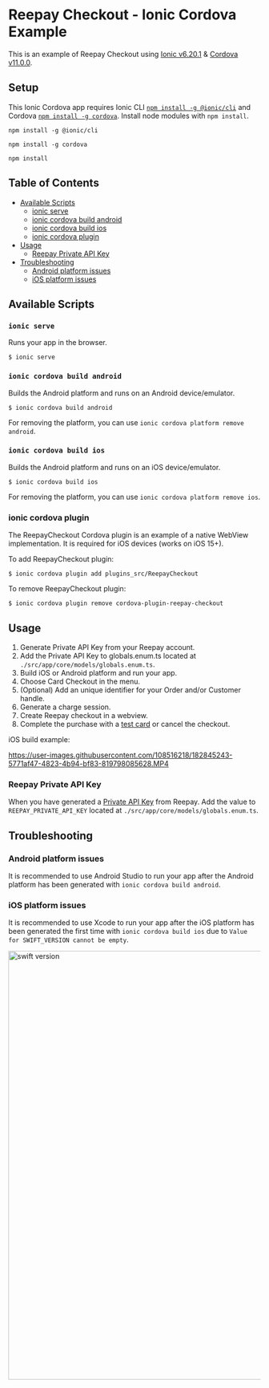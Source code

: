 # Reepay Checkout - Ionic Cordova Example

This is an example of Reepay Checkout using [Ionic v6.20.1](https://ionicframework.com/docs/cli) & [Cordova v11.0.0](https://cordova.apache.org/#getstarted).

## Setup

This Ionic Cordova app requires Ionic CLI [`npm install -g @ionic/cli`](https://ionicframework.com/docs/cli) and Cordova [`npm install -g cordova`](https://cordova.apache.org/#getstarted). Install node modules with `npm install`.

```
npm install -g @ionic/cli
```

```
npm install -g cordova
```

```
npm install
```

## Table of Contents

- [Available Scripts](#available-scripts)
  - [ionic serve](#ionic-serve)
  - [ionic cordova build android](#ionic-cordova-build-android)
  - [ionic cordova build ios](#ionic-cordova-build-ios)
  - [ionic cordova plugin](#ionic-cordova-plugin)
- [Usage](#usage)
  - [Reepay Private API Key](#reepay-private-api-key)
- [Troubleshooting](#troubleshooting)
  - [Android platform issues](#android-platform-issues)
  - [iOS platform issues](#ios-platform-issues)

## Available Scripts

### `ionic serve`

Runs your app in the browser.

```
$ ionic serve
```

### `ionic cordova build android`

Builds the Android platform and runs on an Android device/emulator.

```
$ ionic cordova build android
```

For removing the platform, you can use `ionic cordova platform remove android`.

### `ionic cordova build ios`

Builds the Android platform and runs on an iOS device/emulator.

```
$ ionic cordova build ios
```

For removing the platform, you can use `ionic cordova platform remove ios`.

### ionic cordova plugin

The ReepayCheckout Cordova plugin is an example of a native WebView implementation. It is required for iOS devices (works on iOS 15+).

To add ReepayCheckout plugin:

```
$ ionic cordova plugin add plugins_src/ReepayCheckout
```

To remove ReepayCheckout plugin:

```
$ ionic cordova plugin remove cordova-plugin-reepay-checkout
```

## Usage

1. Generate Private API Key from your Reepay account.
2. Add the Private API Key to globals.enum.ts located at `./src/app/core/models/globals.enum.ts`.
3. Build iOS or Android platform and run your app.
4. Choose Card Checkout in the menu.
5. (Optional) Add an unique identifier for your Order and/or Customer handle.
6. Generate a charge session.
7. Create Reepay checkout in a webview.
8. Complete the purchase with a [test card](https://reference.reepay.com/api/#testing) or cancel the checkout.

iOS build example:

https://user-images.githubusercontent.com/108516218/182845243-5771af47-4823-4b94-bf83-819798085628.MP4

### Reepay Private API Key

When you have generated a [Private API Key](https://app.reepay.com/#/rp/dev/api) from Reepay. Add the value to `REEPAY_PRIVATE_API_KEY` located at `./src/app/core/models/globals.enum.ts`.

## Troubleshooting

### Android platform issues

It is recommended to use Android Studio to run your app after the Android platform has been generated with `ionic cordova build android`.

### iOS platform issues

It is recommended to use Xcode to run your app after the iOS platform has been generated the first time with `ionic cordova build ios` due to `Value for SWIFT_VERSION cannot be empty`.

<img width="855" alt="swift version" src="https://user-images.githubusercontent.com/108516218/182848729-92475c5d-65d5-4069-adbe-8b88eceda62e.png">

